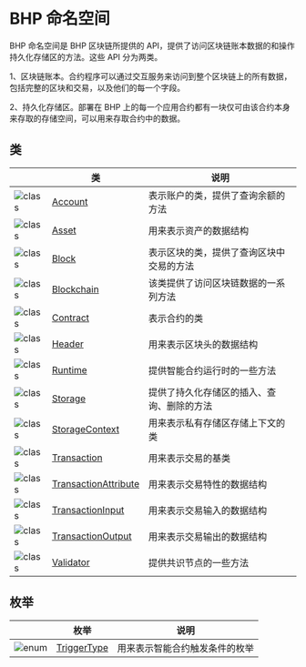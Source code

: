 # BHP 命名空间

BHP 命名空间是 BHP 区块链所提供的 API，提供了访问区块链账本数据的和操作持久化存储区的方法。这些 API 分为两类。

1、区块链账本。合约程序可以通过交互服务来访问到整个区块链上的所有数据，包括完整的区块和交易，以及他们的每一个字段。

2、持久化存储区。部署在 BHP 上的每一个应用合约都有一块仅可由该合约本身来存取的存储空间，可以用来存取合约中的数据。

## 类

|                                         | 类                                                  | 说明                                       |
| --------------------------------------- | --------------------------------------------------- | ------------------------------------------ |
| ![class](../../../../assets/class.jpeg) | [Account](bhp/Account.md)                           | 表示账户的类，提供了查询余额的方法         |
| ![class](../../../../assets/class.jpeg) | [Asset](bhp/Asset.md)                               | 用来表示资产的数据结构                     |
| ![class](../../../../assets/class.jpeg) | [Block](bhp/Block.md)                               | 表示区块的类，提供了查询区块中交易的方法   |
| ![class](../../../../assets/class.jpeg) | [Blockchain](bhp/Blockchain.md)                     | 该类提供了访问区块链数据的一系列方法       |
| ![class](../../../../assets/class.jpeg) | [Contract](bhp/Contract.md)                         | 表示合约的类                               |
| ![class](../../../../assets/class.jpeg) | [Header](bhp/Header.md)                             | 用来表示区块头的数据结构                   |
| ![class](../../../../assets/class.jpeg) | [Runtime](bhp/Runtime.md)                           | 提供智能合约运行时的一些方法               |
| ![class](../../../../assets/class.jpeg) | [Storage](bhp/Storage.md)                           | 提供了持久化存储区的插入、查询、删除的方法 |
| ![class](../../../../assets/class.jpeg) | [StorageContext](bhp/StorageContext.md)             | 用来表示私有存储区存储上下文的类           |
| ![class](../../../../assets/class.jpeg) | [Transaction](bhp/Transaction.md)                   | 用来表示交易的基类                         |
| ![class](../../../../assets/class.jpeg) | [TransactionAttribute](bhp/TransactionAttribute.md) | 用来表示交易特性的数据结构                 |
| ![class](../../../../assets/class.jpeg) | [TransactionInput](bhp/TransactionInput.md)         | 用来表示交易输入的数据结构                 |
| ![class](../../../../assets/class.jpeg) | [TransactionOutput](bhp/TransactionOutput.md)       | 用来表示交易输出的数据结构                 |
| ![class](../../../../assets/class.jpeg) | [Validator](bhp/Validator.md)                       | 提供共识节点的一些方法                     |

## 枚举

|                                       | 枚举                              | 说明                           |
| ------------------------------------- | --------------------------------- | ------------------------------ |
| ![enum](../../../../assets/enum.jpeg) | [TriggerType](bhp/TriggerType.md) | 用来表示智能合约触发条件的枚举 |

